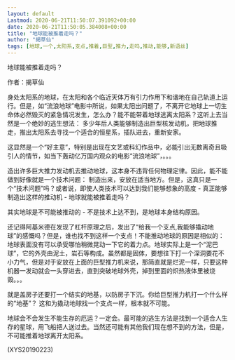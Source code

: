 ```yaml
---
layout: default
Lastmod: 2020-06-21T11:50:07.391092+00:00
date: 2020-06-21T11:50:05.384008+00:00
title: "地球能被推着走吗？"
author: "揭草仙"
tags: [地球,一个,太阳系,支点,推着,巨型,推力,走吗,推动,能够,新语丝]
---
```


地球能被推着走吗？

作者：揭草仙

身处太阳系的地球，在太阳和各个临近天体万有引力作用下和谐地在自己轨道上运行。但是，如“流浪地球”电影中所说，如果太阳出问题了，不离开它地球上一切生命体必然毁灭的紧急情况发生，怎么办？能不能带着地球逃离太阳系？这听上去当然是一个绝妙的逃生想法： 多少年后人类能够制造出巨型核发动机，把地球推走，推出太阳系去寻找一个适合的恒星系，插队进去，重新安家。

这显然是一个“好主意”，特别是出现在文艺或科幻作品中，必能引出无数离奇且吸引人的情节，如当下轰动亿万国内观众的电影“流浪地球”，。。。

造出许多巨大推力发动机去推动地球，这本身不违背任何物理定律。因此，能不能做到好像就是一个技术问题： 制造出来，安放在适当地方。但是，这真只是一个“技术问题”吗？或者说，即使人类技术可以达到我们能够想象的高度 - 真正能够制造出这样的推动机 - 地球就能被推着走吗？

其实地球是不可能被推动的 - 不是技术上达不到，是地球本身结构原因。

还记得阿基米德在发现了杠杆原理之后，发出了“给我一个支点,我能够撬动地球”的感慨吗？但是，谁也找不到这样一个支点！不能推动地球的原因是相似的：地球表面没有可以承受哪怕稍微晃动一下它的着力点。地球实际上是一个“泥巴球”，它的外壳由泥土，岩石等构成。虽然都是固体，要想往下打一个深洞要花不小力气，但是对于安放在上面的巨型推力机来说，那简直就是烂泥一样，只要这种机器一发动就会一头穿进去，直到突破地球外壳，掉到里面的炽热液体里被烧毁。。。

就是盖房子还要打一个结实的地基，以防房子下沉。你给巨型推力机打一个什么样的“地基”？ 这和为撬动地球找一个支点一样，根本就不可能。

地球会不会发生不能生存的厄运？一定会。最可能的逃生方法是找到一个适合人生存的星球，用飞船把人送过去。当然还可能有其他我们现在想不到的方法，但是，不可能推着地球离开太阳系。

(XYS20190223)

